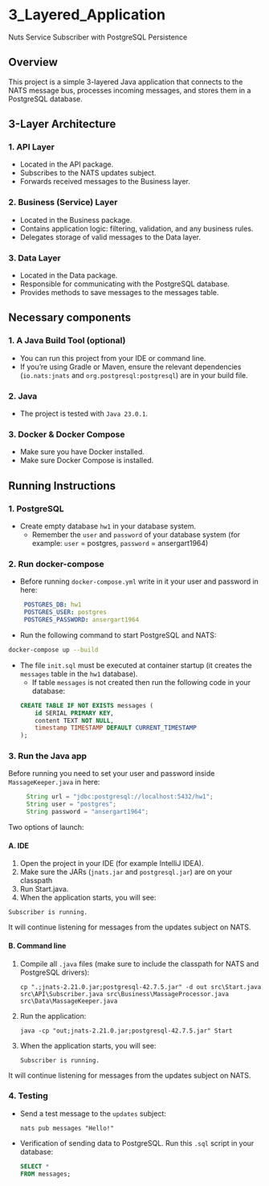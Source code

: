 # 3_Layered_Application
Nuts Service Subscriber with PostgreSQL Persistence
 
## Overview
This project is a simple 3-layered Java application that connects to the NATS message bus, processes incoming messages, and stores them in a PostgreSQL database.

## 3-Layer Architecture
### 1. API Layer
   - Located in the API package.
   - Subscribes to the NATS updates subject.
   - Forwards received messages to the Business layer.
### 2. Business (Service) Layer
   - Located in the Business package.
   - Contains application logic: filtering, validation, and any business rules.
   - Delegates storage of valid messages to the Data layer.
### 3. Data Layer
   - Located in the Data package.
   - Responsible for communicating with the PostgreSQL database.
   - Provides methods to save messages to the messages table.

## Necessary components
### 1. A Java Build Tool (optional)
   - You can run this project from your IDE or command line.
   - If you’re using Gradle or Maven, ensure the relevant dependencies (`io.nats:jnats` and `org.postgresql:postgresql`) are in your build file.
### 2. Java
   - The project is tested with `Java 23.0.1`.
### 3. Docker & Docker Compose
   - Make sure you have Docker installed.
   - Make sure Docker Compose is installed.

## Running Instructions
### 1. PostgreSQL
   - Create empty database `hw1` in your database system.
     - Remember the `user` and `password` of your database system (for example: `user` = postgres, `password` = ansergart1964)
### 2. Run docker-compose
   - Before running `docker-compose.yml` write in it your user and password in here:
     ```yaml
      POSTGRES_DB: hw1
      POSTGRES_USER: postgres
      POSTGRES_PASSWORD: ansergart1964
     ```
   - Run the following command to start PostgreSQL and NATS:
   ```bash
   docker-compose up --build 
   ```
   - The file `init.sql` must be executed at container startup (it creates the `messages` table in the `hw1` database).
     - If table `messages` is not created then run the following code in your database:
     ```sql
     CREATE TABLE IF NOT EXISTS messages (
         id SERIAL PRIMARY KEY,
         content TEXT NOT NULL,
         timestamp TIMESTAMP DEFAULT CURRENT_TIMESTAMP
     );
     ```
### 3. Run the Java app
Before running you need to set your user and password inside `MassageKeeper.java` in here:
     
``` java
     String url = "jdbc:postgresql://localhost:5432/hw1";
     String user = "postgres";
     String password = "ansergart1964";
```

Two options of launch:
#### A. IDE
   1. Open the project in your IDE (for example IntelliJ IDEA).
   2. Make sure the JARs (`jnats.jar` and `postgresql.jar`) are on your classpath
   3. Run Start.java.
   4. When the application starts, you will see:
   ```      
   Subscriber is running.
   ```

It will continue listening for messages from the updates subject on NATS.

#### B. Command line
   1. Compile all `.java` files (make sure to include the classpath for NATS and PostgreSQL drivers):

        ```
        cp ".;jnats-2.21.0.jar;postgresql-42.7.5.jar" -d out src\Start.java src\API\Subscriber.java src\Business\MassageProcessor.java src\Data\MassageKeeper.java
        ```
   2. Run the application:
   
        ```
        java -cp "out;jnats-2.21.0.jar;postgresql-42.7.5.jar" Start
        ```
   3. When the application starts, you will see:
        ```      
        Subscriber is running.
        ```
It will continue listening for messages from the updates subject on NATS.

### 4. Testing
- Send a test message to the `updates` subject:
     ```
     nats pub messages "Hello!" 
     ```
- Verification of sending data to PostgreSQL. Run this `.sql` script in your database:
     ```sql
     SELECT * 
     FROM messages;
     ```